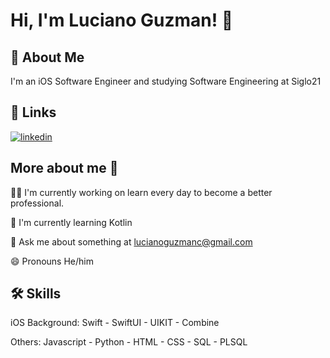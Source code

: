 # Hi, I'm Luciano Guzman! 👋


## 🚀 About Me
I'm an iOS Software Engineer and studying Software Engineering at Siglo21


## 🔗 Links

[![linkedin](https://img.shields.io/badge/linkedin-0A66C2?style=for-the-badge&logo=linkedin&logoColor=white)](https://www.linkedin.com/lucianoguzmanc)

## More about me 👀
👩‍💻 I'm currently working on learn every day to become a better professional.

🧠 I'm currently learning Kotlin

💬 Ask me about something at lucianoguzmanc@gmail.com

😄 Pronouns He/him


## 🛠 Skills
iOS Background: Swift - SwiftUI - UIKIT - Combine 

Others: Javascript - Python - HTML - CSS - SQL - PLSQL
